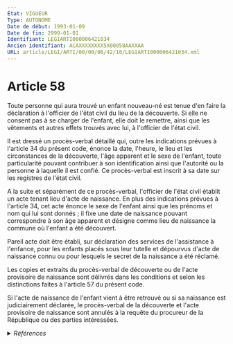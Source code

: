 ```yaml
---
État: VIGUEUR
Type: AUTONOME
Date de début: 1993-01-09
Date de fin: 2999-01-01
Identifiant: LEGIARTI000006421034
Ancien identifiant: ACAXXXXXXXX5X00058AAXXAA
URL: article/LEGI/ARTI/00/00/06/42/10/LEGIARTI000006421034.xml
---
```


<h1>Article 58</h1>

Toute personne qui aura trouvé un enfant nouveau-né est tenue d'en faire la
déclaration à l'officier de l'état civil du lieu de la découverte. Si elle ne
consent pas à se charger de l'enfant, elle doit le remettre, ainsi que les
vêtements et autres effets trouvés avec lui, à l'officier de l'état civil.<br />

Il est dressé un procès-verbal détaillé qui, outre les indications prévues à
l'article 34 du présent code, énonce la date, l'heure, le lieu et les
circonstances de la découverte, l'âge apparent et le sexe de l'enfant, toute
particularité pouvant contribuer à son identification ainsi que l'autorité ou la
personne à laquelle il est confié. Ce procès-verbal est inscrit à sa date sur
les registres de l'état civil.<br />

A la suite et séparément de ce procès-verbal, l'officier de l'état civil établit
un acte tenant lieu d'acte de naissance. En plus des indications prévues à
l'article 34, cet acte énonce le sexe de l'enfant ainsi que les prénoms et nom
qui lui sont donnés ; il fixe une date de naissance pouvant correspondre à son
âge apparent et désigne comme lieu de naissance la commune où l'enfant a été
découvert.<br />

Pareil acte doit être établi, sur déclaration des services de l'assistance à
l'enfance, pour les enfants placés sous leur tutelle et dépourvus d'acte de
naissance connu ou pour lesquels le secret de la naissance a été réclamé.<br />

Les copies et extraits du procès-verbal de découverte ou de l'acte provisoire de
naissance sont délivrés dans les conditions et selon les distinctions faites à
l'article 57 du présent code.<br />

Si l'acte de naissance de l'enfant vient à être retrouvé ou si sa naissance est
judiciairement déclarée, le procès-verbal de la découverte et l'acte provisoire
de naissance sont annulés à la requête du procureur de la République ou des
parties intéressées.


<details>
  <summary><em>Références</em></summary>

  <h2>Articles faisant référence à l'article</h2>
  
  <ul>
    <li>
      <a href="https://legal.tricoteuses.fr//redirection/LEGIARTI000006796791?vers=git&vers=legifrance">Code de l'action sociale et des familles - article L221-8 AUTONOME VIGUEUR, en vigueur depuis le 2000-12-23</a> CITATION source
    </li>
    <li>
      <a href="https://legal.tricoteuses.fr//redirection/LEGIARTI000006420910?vers=git&vers=legifrance">Code civil - article 57 AUTONOME MODIFIE, en vigueur du 2005-01-01 au 2006-07-01</a> CITATION cible
    </li>
    <li>
      <a href="https://legal.tricoteuses.fr//redirection/LEGIARTI000006420911?vers=git&vers=legifrance">Code civil - article 57 AUTONOME MODIFIE, en vigueur du 2006-07-01 au 2021-08-04</a> CITATION cible
    </li>
    <li>
      <a href="https://legal.tricoteuses.fr//redirection/LEGIARTI000006420906?vers=git&vers=legifrance">Code civil - article 57 AUTONOME MODIFIE, en vigueur du 1962-08-09 au 1993-01-09</a> CITATION cible
    </li>
    <li>
      <a href="https://legal.tricoteuses.fr//redirection/LEGIARTI000043896203?vers=git&vers=legifrance">Code civil - article 57 AUTONOME VIGUEUR, en vigueur depuis le 2021-08-04</a> CITATION cible
    </li>
    <li>
      <a href="https://legal.tricoteuses.fr//redirection/LEGIARTI000006419565?vers=git&vers=legifrance">Code pénal - article R645-5 AUTONOME VIGUEUR, en vigueur depuis le 1994-03-01</a> CITATION source
    </li>
    <li>
      <a href="https://legal.tricoteuses.fr//redirection/LEGIARTI000006419411?vers=git&vers=legifrance">Code civil - article 19-2 AUTONOME VIGUEUR, en vigueur depuis le 1993-07-23</a> CITATION source
    </li>
    <li>
      <a href="https://legal.tricoteuses.fr//redirection/LEGIARTI000006490574?vers=git&vers=legifrance">Code pénal (ancien) - article R40 AUTONOME ABROGE, en vigueur du 1990-01-01 au 1994-03-01</a> CITATION source
    </li>
    <li>
      <a href="https://legal.tricoteuses.fr//redirection/LEGIARTI000048456709?vers=git&vers=legifrance">Code civil - article 354 AUTONOME MODIFIE, en vigueur du 1939-07-30 au 1958-12-25</a> CITATION source
    </li>
    <li>
      <a href="https://legal.tricoteuses.fr//redirection/LEGIARTI000048478975?vers=git&vers=legifrance">Code civil - article 354 AUTONOME MODIFIE, en vigueur du 1958-12-25 au 1966-11-01</a> CITATION source
    </li>
    <li>
      <a href="https://legal.tricoteuses.fr//redirection/LEGIARTI000023264251?vers=git&vers=legifrance">Code civil - article 2492 AUTONOME VIGUEUR, en vigueur depuis le 2011-03-31</a> CITATION source
    </li>
    <li>
      <a href="https://legal.tricoteuses.fr//redirection/LEGIARTI000006450481?vers=git&vers=legifrance">Code civil - article 2492 AUTONOME MODIFIE, en vigueur du 2006-07-25 au 2011-03-31</a> CITATION source
    </li>
    <li>
      <a href="https://legal.tricoteuses.fr//redirection/LEGIARTI000006420907?vers=git&vers=legifrance">Code civil - article 57 AUTONOME MODIFIE, en vigueur du 1993-01-09 au 1996-07-06</a> CITATION cible
    </li>
    <li>
      <a href="https://legal.tricoteuses.fr//redirection/LEGIARTI000006420908?vers=git&vers=legifrance">Code civil - article 57 AUTONOME MODIFIE, en vigueur du 1996-07-06 au 2005-01-01</a> CITATION cible
    </li>
    <li>
      <a href="https://legal.tricoteuses.fr//redirection/LEGIARTI000006425973?vers=git&vers=legifrance">Code civil - article 354 AUTONOME MODIFIE, en vigueur du 1966-11-01 au 1996-07-06</a> CITATION source
    </li>
    <li>
      <a href="https://legal.tricoteuses.fr//redirection/LEGIARTI000006681201?vers=git&vers=legifrance">Code de la famille et de l'aide sociale - article 81 AUTONOME MODIFIE, en vigueur du 1963-03-02 au 1986-01-08</a> CITATION source
    </li>
    <li>
      <a href="https://legal.tricoteuses.fr//redirection/LEGIARTI000006681202?vers=git&vers=legifrance">Code de la famille et de l'aide sociale - article 81 AUTONOME MODIFIE, en vigueur du 1986-01-08 au 1993-09-01</a> CITATION source
    </li>
    <li>
      <a href="https://legal.tricoteuses.fr//redirection/LEGIARTI000006681203?vers=git&vers=legifrance">Code de la famille et de l'aide sociale - article 81 AUTONOME MODIFIE, en vigueur du 1993-09-01 au 1996-07-06</a> CITATION source
    </li>
    <li>
      <a href="https://legal.tricoteuses.fr//redirection/LEGIARTI000006681204?vers=git&vers=legifrance">Code de la famille et de l'aide sociale - article 81 AUTONOME ABROGE, en vigueur du 1996-07-06 au 2000-12-23</a> CITATION source
    </li>
    <li>
      <a href="https://legal.tricoteuses.fr//redirection/LEGIARTI000006490573?vers=git&vers=legifrance">Code pénal (ancien) - article R40 AUTONOME MODIFIE, en vigueur du 1985-10-01 au 1988-03-24</a> CITATION source
    </li>
    <li>
      <a href="https://legal.tricoteuses.fr//redirection/LEGIARTI000046375706?vers=git&vers=legifrance">Code civil - article 354 AUTONOME VIGUEUR, en vigueur depuis le 2023-01-01</a> CITATION source
    </li>
    <li>
      <a href="https://legal.tricoteuses.fr//redirection/LEGIARTI000006490571?vers=git&vers=legifrance">Code pénal (ancien) - article R40 AUTONOME MODIFIE, en vigueur du 1981-05-13 au 1981-12-17</a> CITATION source
    </li>
    <li>
      <a href="https://legal.tricoteuses.fr//redirection/LEGIARTI000049204818?vers=git&vers=legifrance">Code de la nationalité française - article 22 AUTONOME MODIFIE, en vigueur du 1945-10-20 au 1973-01-10</a> CITATION source
    </li>
    <li>
      <a href="https://legal.tricoteuses.fr//redirection/LEGIARTI000006425974?vers=git&vers=legifrance">Code civil - article 354 AUTONOME MODIFIE, en vigueur du 1996-07-06 au 2005-01-01</a> CITATION source
    </li>
    <li>
      <a href="https://legal.tricoteuses.fr//redirection/LEGIARTI000006425975?vers=git&vers=legifrance">Code civil - article 354 AUTONOME MODIFIE, en vigueur du 2005-01-01 au 2023-01-01</a> CITATION source
    </li>
    <li>
      <a href="https://legal.tricoteuses.fr//redirection/LEGIARTI000046801249?vers=git&vers=legifrance">Décret n° 2022-1630 du 23 décembre 2022 portant diverses dispositions d'application de la réforme de l'adoption - article 1 ENTIEREMENT_MODIF</a> CITATION source
    </li>
    <li>
      <a href="https://legal.tricoteuses.fr//redirection/LEGIARTI000006490572?vers=git&vers=legifrance">Code pénal (ancien) - article R40 AUTONOME MODIFIE, en vigueur du 1981-12-17 au 1985-10-01</a> CITATION source
    </li>
    <li>
      <a href="https://legal.tricoteuses.fr//redirection/LEGIARTI000006284311?vers=git&vers=legifrance">LOI n° 93-22 du 8 janvier 1993 modifiant le code civil relative à l'état civil, à la famille et aux droits de l'enfant et instituant le juge aux affaires familiales - article 3 ENTIEREMENT_MODIF</a> MODIFICATION cible
    </li>
    <li>
      <a href="https://legal.tricoteuses.fr//redirection/LEGIARTI000006490570?vers=git&vers=legifrance">Code pénal (ancien) - article R40 AUTONOME MODIFIE, en vigueur du 1958-12-24 au 1981-05-13</a> CITATION source
    </li>
    <li>
      <a href="https://legal.tricoteuses.fr//redirection/LEGIARTI000006420786?vers=git&vers=legifrance">Code civil - article 34 AUTONOME MODIFIE, en vigueur du 1922-10-28 au 2013-05-19</a> CITATION cible
    </li>
    <li>
      <a href="https://legal.tricoteuses.fr//redirection/LEGIARTI000027432067?vers=git&vers=legifrance">Code civil - article 34 AUTONOME VIGUEUR, en vigueur depuis le 2013-05-19</a> CITATION cible
    </li>
  </ul>
  
  <h2>Textes faisant référence à l'article</h2>
  
  <ul>
    <li>
      <a href="https://legal.tricoteuses.fr//redirection/JORFTEXT000000886781?vers=git&vers=legifrance">Ordonnance n°58-779 du 23 août 1958 SIMPLIFIANT ET MODIFIANT CERTAINES DISPOSITIONS EN MATIERE D'ETAT-CIVIL</a> MODIFICATION cible
    </li>
  </ul>
  
  <h2>Références faites par l'article</h2>
  
  <ul>
    <li>
      1958-08-23 MODIFICATION source <a href="https://legal.tricoteuses.fr//redirection/JORFTEXT000000886781?vers=git&vers=legifrance">Ordonnance n°58-779 du 23 août 1958 SIMPLIFIANT ET MODIFIANT CERTAINES DISPOSITIONS EN MATIERE D'ETAT-CIVIL</a>
    </li>
    <li>
      1993-01-08 MODIFICATION source <a href="https://legal.tricoteuses.fr//redirection/LEGIARTI000006284311?vers=git&vers=legifrance">LOI n° 93-22 du 8 janvier 1993 modifiant le code civil relative à l'état civil, à la famille et aux droits de l'enfant et instituant le juge aux affaires familiales - article 3 ENTIEREMENT_MODIF</a>
    </li>
    <li>
      2022-12-23 CITATION cible <a href="https://legal.tricoteuses.fr//redirection/LEGIARTI000046801249?vers=git&vers=legifrance">Décret n° 2022-1630 du 23 décembre 2022 portant diverses dispositions d'application de la réforme de l'adoption - article 1 ENTIEREMENT_MODIF</a>
    </li>
    <li>
      2999-01-01 CITATION cible <a href="https://legal.tricoteuses.fr//redirection/LEGIARTI000006490574?vers=git&vers=legifrance">Code pénal (ancien) - article R40 AUTONOME ABROGE, en vigueur du 1990-01-01 au 1994-03-01</a>
    </li>
    <li>
      2999-01-01 CITATION cible <a href="https://legal.tricoteuses.fr//redirection/LEGIARTI000006419411?vers=git&vers=legifrance">Code civil - article 19-2 AUTONOME VIGUEUR, en vigueur depuis le 1993-07-23</a>
    </li>
    <li>
      2999-01-01 CITATION cible <a href="https://legal.tricoteuses.fr//redirection/LEGIARTI000023264251?vers=git&vers=legifrance">Code civil - article 2492 AUTONOME VIGUEUR, en vigueur depuis le 2011-03-31</a>
    </li>
    <li>
      2999-01-01 CITATION source <a href="https://legal.tricoteuses.fr//redirection/LEGIARTI000006420786?vers=git&vers=legifrance">Code civil - article 34 AUTONOME MODIFIE, en vigueur du 1922-10-28 au 2013-05-19</a>
    </li>
    <li>
      2999-01-01 CITATION cible <a href="https://legal.tricoteuses.fr//redirection/LEGIARTI000048478975?vers=git&vers=legifrance">Code civil - article 354 AUTONOME MODIFIE, en vigueur du 1958-12-25 au 1966-11-01</a>
    </li>
    <li>
      2999-01-01 CITATION source <a href="https://legal.tricoteuses.fr//redirection/LEGIARTI000006420906?vers=git&vers=legifrance">Code civil - article 57 AUTONOME MODIFIE, en vigueur du 1962-08-09 au 1993-01-09</a>
    </li>
    <li>
      2999-01-01 CITATION cible <a href="https://legal.tricoteuses.fr//redirection/LEGIARTI000006796791?vers=git&vers=legifrance">Code de l'action sociale et des familles - article L221-8 AUTONOME VIGUEUR, en vigueur depuis le 2000-12-23</a>
    </li>
    <li>
      2999-01-01 CITATION cible <a href="https://legal.tricoteuses.fr//redirection/LEGIARTI000006681204?vers=git&vers=legifrance">Code de la famille et de l'aide sociale - article 81 AUTONOME ABROGE, en vigueur du 1996-07-06 au 2000-12-23</a>
    </li>
    <li>
      2999-01-01 CITATION cible <a href="https://legal.tricoteuses.fr//redirection/LEGIARTI000049204818?vers=git&vers=legifrance">Code de la nationalité française - article 22 AUTONOME MODIFIE, en vigueur du 1945-10-20 au 1973-01-10</a>
    </li>
    <li>
      2999-01-01 CITATION cible <a href="https://legal.tricoteuses.fr//redirection/LEGIARTI000006419565?vers=git&vers=legifrance">Code pénal - article R645-5 AUTONOME VIGUEUR, en vigueur depuis le 1994-03-01</a>
    </li>
    <li>
      CODIFICATION source Loi 1803-03-11
    </li>
    <li>
      CREATION source Loi 1803-03-11 promulguée le 21 mars 1803
    </li>
  </ul>
</details>

